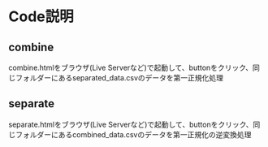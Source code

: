 # Code説明
## combine
combine.htmlをブラウザ(Live Serverなど)で起動して、buttonをクリック、同じフォルダーにあるseparated_data.csvのデータを第一正規化処理

## separate
separate.htmlをブラウザ(Live Serverなど)で起動して、buttonをクリック、同じフォルダーにあるcombined_data.csvのデータを第一正規化の逆変換処理